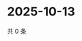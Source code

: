 # 2025-10-13

共 0 条

<!-- BEGIN ZHIHUVIDEO -->
<!-- 最后更新时间 Mon Oct 13 2025 08:55:38 GMT+0800 (China Standard Time) -->

<!-- END ZHIHUVIDEO -->
